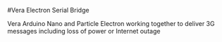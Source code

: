 #Vera Electron Serial Bridge

Vera Arduino Nano and Particle Electron working together to deliver 3G messages including loss of power or Internet outage
